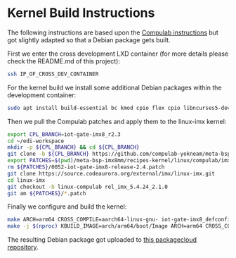 # Kernel Build Instructions

The following instructions are based upon the
[Compulab instructions](https://github.com/compulab-yokneam/meta-bsp-imx8mm/blob/iot-gate-imx8_r2.1/Documentation/linux_kernel_build.md) but got slightly adapted so that a Debian package gets built.


First we enter the cross development LXD container (for more details please check the README.md of this project):

``` bash
ssh IP_OF_CROSS_DEV_CONTAINER
```

For the kernel build we install some additional Debian packages within the development container:

``` bash
sudo apt install build-essential bc kmod cpio flex cpio libncurses5-dev bison libssl-dev wget lzop rsync
```

Then we pull the Compulab patches and apply them to the linux-imx kernel:

``` bash
export CPL_BRANCH=iot-gate-imx8_r2.3
cd ~/edi-workspace
mkdir -p ${CPL_BRANCH} && cd ${CPL_BRANCH}
git clone -b ${CPL_BRANCH} https://github.com/compulab-yokneam/meta-bsp-imx8mm.git
export PATCHES=$(pwd)/meta-bsp-imx8mm/recipes-kernel/linux/compulab/imx8mm
rm ${PATCHES}/0052-iot-gate-imx8-release-2.4.patch
git clone https://source.codeaurora.org/external/imx/linux-imx.git
cd linux-imx
git checkout -b linux-compulab rel_imx_5.4.24_2.1.0
git am ${PATCHES}/*.patch
```

Finally we configure and build the kernel:

``` bash
make ARCH=arm64 CROSS_COMPILE=aarch64-linux-gnu- iot-gate-imx8_defconfig
make -j $(nproc) KBUILD_IMAGE=arch/arm64/boot/Image ARCH=arm64 CROSS_COMPILE=aarch64-linux-gnu- deb-pkg
```

The resulting Debian package got uploaded to [this packagecloud repository](https://packagecloud.io/get-edi/debian/).
